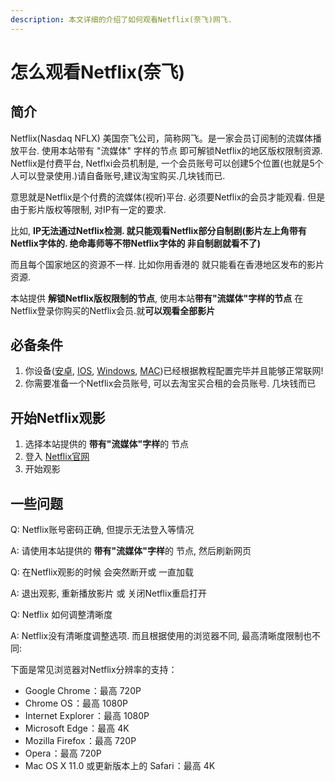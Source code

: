```yaml
---
description: 本文详细的介绍了如何观看Netflix(奈飞)网飞.
---
```


# 怎么观看Netflix(奈飞)

## 简介

Netflix(Nasdaq NFLX) 美国奈飞公司，简称网飞。是一家会员订阅制的流媒体播放平台. 使用本站带有 "流媒体" 字样的节点 即可解锁Netflix的地区版权限制资源. Netflix是付费平台, Netflxi会员机制是, 一个会员账号可以创建5个位置(也就是5个人可以登录使用.)请自备账号,建议淘宝购买.几块钱而已.

意思就是Netflix是个付费的流媒体(视听)平台. 必须要Netflix的会员才能观看. 但是由于影片版权等限制, 对IP有一定的要求.

比如, **IP无法通过Netflix检测. 就只能观看Netflix部分自制剧(影片左上角带有Netflix字体的. 绝命毒师等不带Netflix字体的 非自制剧就看不了)**

而且每个国家地区的资源不一样. 比如你用香港的 就只能看在香港地区发布的影片资源.

本站提供 **解锁Netflix版权限制的节点**, 使用本站**带有"流媒体"字样的节点** 在Netflix登录你购买的Netflix会员.就**可以观看全部影片**

## 必备条件

1. 你设备([安卓](../android/android-yi-jian-ke-hu-duan-tui-jian-shi-yong.md), [IOS](../ios/shadowrocket.md), [Windows](../windows/clash\_for\_windows.md), [MAC](../macos/clashx.md))已经根据教程配置完毕并且能够正常联网!
2. 你需要准备一个Netflix会员账号, 可以去淘宝买合租的会员账号. 几块钱而已

## 开始Netflix观影

1. 选择本站提供的 **带有"流媒体"字样**的 节点
2. &#x20;登入 [Netflix官网](https://www.netflix.com)&#x20;
3. 开始观影

## 一些问题

Q:  Netflix账号密码正确, 但提示无法登入等情况

A: 请使用本站提供的 **带有"流媒体"字样**的 节点, 然后刷新网页

Q: 在Netflix观影的时候 会突然断开或 一直加载

A: 退出观影, 重新播放影片 或 关闭Netflix重启打开

Q: Netflix 如何调整清晰度

A: Netflix没有清晰度调整选项. 而且根据使用的浏览器不同, 最高清晰度限制也不同:

下面是常见浏览器对Netflix分辨率的支持：

* Google Chrome ：最高 720P
* Chrome OS ：最高 1080P
* Internet Explorer ：最高 1080P
* Microsoft Edge ：最高 4K
* Mozilla Firefox ：最高 720P
* Opera ：最高 720P
* Mac OS X 11.0 或更新版本上的 Safari ：最高 4K

